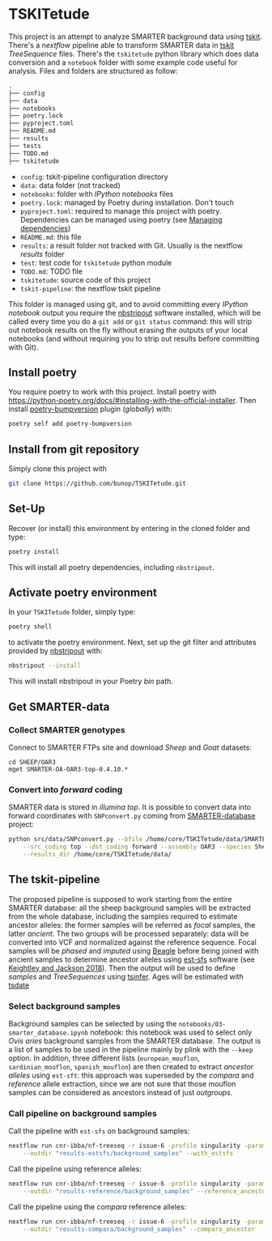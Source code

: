 # TSKITetude

This project is an attempt to analyze SMARTER background data using [tskit](https://tskit.dev/). There's a *nextflow* pipeline able to transform SMARTER data in
[tskit](https://tskit.dev/tskit/docs/stable/introduction.html) *TreeSequence*
files. There's the `tskitetude` python library which does data conversion and
a `notebook` folder with some example code useful for analysis.
Files and folders are structured as follow:

```txt
.
├── config
├── data
├── notebooks
├── poetry.lock
├── pyproject.toml
├── README.md
├── results
├── tests
├── TODO.md
├── tskitetude
```

* `config`: tskit-pipeline configuration directory
* `data`: data folder (not tracked)
* `notebooks`: folder with *IPython notebooks* files
* `poetry.lock`: managed by Poetry during installation. Don't touch
* `pyproject.toml`: required to manage this project with poetry. Dependencies
  can be managed using poetry (see [Managing dependencies](https://python-poetry.org/docs/managing-dependencies/))
* `README.md`: this file
* `results`: a result folder not tracked with Git. Usually is the nextflow *results*
  folder
* `test`: test code for `tskitetude` python module
* `TODO.md`: TODO file
* `tskitetude`: source code of this project
* `tskit-pipeline`: the nextflow tskit pipeline

This folder is managed using git, and to avoid committing every *IPython notebook*
output you require the [nbstripout](https://github.com/kynan/nbstripout) software
installed, which will be called every time you do a `git add` or `git status`
command: this will strip out notebook results on the fly without erasing the
outputs of your local notebooks (and without requiring you to strip out results
before committing with Git).

## Install poetry

You require poetry to work with this project.
Install poetry with <https://python-poetry.org/docs/#installing-with-the-official-installer>. Then
install [poetry-bumpversion](https://pypi.org/project/poetry-bumpversion/) plugin
(*globally*) with:

```bash
poetry self add poetry-bumpversion
```

## Install from git repository

Simply clone this project with

```bash
git clone https://github.com/bunop/TSKITetude.git
```

## Set-Up

Recover (or install) this environment by entering in the cloned folder and type:

```bash
poetry install
```

This will install all poetry dependencies, including `nbstripout`.

## Activate poetry environment

In your `TSKITetude` folder, simply type:

```bash
poetry shell
```

to activate the poetry environment. Next, set up the git filter and attributes
provided by [nbstripout](https://github.com/kynan/nbstripout) with:

```bash
nbstripout --install
```

This will install nbstripout in your Poetry *bin* path.

## Get SMARTER-data

### Collect SMARTER genotypes

Connect to SMARTER FTPs site and download *Sheep* and *Goat* datasets:

```lftp
cd SHEEP/OAR3
mget SMARTER-OA-OAR3-top-0.4.10.*
```

### Convert into *forward* coding

SMARTER data is stored in *illumina top*. It is possible to convert data into
forward coordinates with `SNPconvert.py` coming from [SMARTER-database](https://github.com/cnr-ibba/SMARTER-database)
project:

```bash
python src/data/SNPconvert.py --bfile /home/core/TSKITetude/data/SMARTER-OA-OAR3-top-0.4.10 \
    --src_coding top --dst_coding forward --assembly OAR3 --species Sheep \
    --results_dir /home/core/TSKITetude/data/
```

## The tskit-pipeline

The proposed pipeline is supposed to work starting from the entire SMARTER
database: all the sheep background samples will be extracted from the whole
database, including the samples required to estimate ancestor alleles: the former
samples will be referred as *focal* samples, the latter *ancient*.
The two groups will be processed separately: data will be converted into VCF
and normalized against the reference sequence. Focal samples will be *phased* and
*imputed* using [Beagle](https://faculty.washington.edu/browning/beagle/b5_2.html)
before being joined with ancient samples to determine ancestor alleles
using [est-sfs](https://sourceforge.net/projects/est-usfs/) software
(see [Keightley and Jackson 2018](https://academic.oup.com/genetics/article/209/3/897/5930981)).
Then the output will be used to define *samples* and *TreeSequences*
using [tsinfer](https://tskit.dev/tsinfer/docs/stable/). Ages
will be estimated with [tsdate](https://tskit.dev/software/tsdate.html)

### Select background samples

Background samples can be selected by using the `notebooks/03-smarter_database.ipynb`
notebook: this notebook was used to select only *Ovis aries* background samples from
the SMARTER database. The output is a list of samples to be used in the pipeline
mainly by plink with the `--keep` option. In addition, three different lists
(`european_mouflon`, `sardinian_mouflon`, `spanish_mouflon`) are then created
to extract *ancestor alleles* using `est-sft`: this approach was superseded by
the *compara* and *reference* allele extraction, since we are not sure that those
mouflon samples can be considered as ancestors instead of just *outgroups*.

### Call pipeline on background samples

Call the pipeline with `est-sfs` on background samples:

```bash
nextflow run cnr-ibba/nf-treeseq -r issue-6 -profile singularity -params-file config/smarter-sheeps.json -resume \
    --outdir "results-estsfs/background_samples" --with_estsfs
```

Call the pipeline using reference alleles:

```bash
nextflow run cnr-ibba/nf-treeseq -r issue-6 -profile singularity -params-file config/smarter-sheeps.json -resume \
    --outdir "results-reference/background_samples" --reference_ancestor
```

Call the pipeline using the *compara* reference alleles:

```bash
nextflow run cnr-ibba/nf-treeseq -r issue-6 -profile singularity -params-file config/smarter-sheeps.json -resume \
    --outdir "results-compara/background_samples" --compara_ancestor
```

